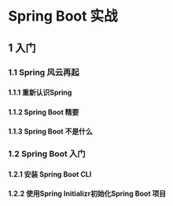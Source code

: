 # Spring Boot 实战

## 1 入门

### 1.1 Spring 风云再起

#### 1.1.1 重新认识Spring

#### 1.1.2 Spring Boot 精要

#### 1.1.3 Spring Boot 不是什么

### 1.2 Spring Boot 入门

#### 1.2.1 安装 Spring Boot CLI

#### 1.2.2 使用Spring Initializr初始化Spring Boot 项目
